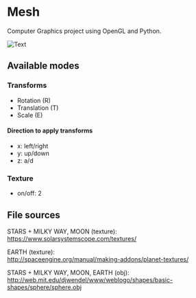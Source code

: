 # Mesh
Computer Graphics project using OpenGL and Python.

![Text](./files/sample.gif)

## Available modes
### Transforms
* Rotation (R)
* Translation (T)
* Scale (E)

#### Direction to apply transforms
* x: left/right
* y: up/down
* z: a/d

### Texture
* on/off: 2


## File sources

STARS + MILKY WAY, MOON (texture): <br>https://www.solarsystemscope.com/textures/

EARTH (texture): <br>http://spaceengine.org/manual/making-addons/planet-textures/

STARS + MILKY WAY, MOON, EARTH (obj): <br>http://web.mit.edu/djwendel/www/weblogo/shapes/basic-shapes/sphere/sphere.obj
